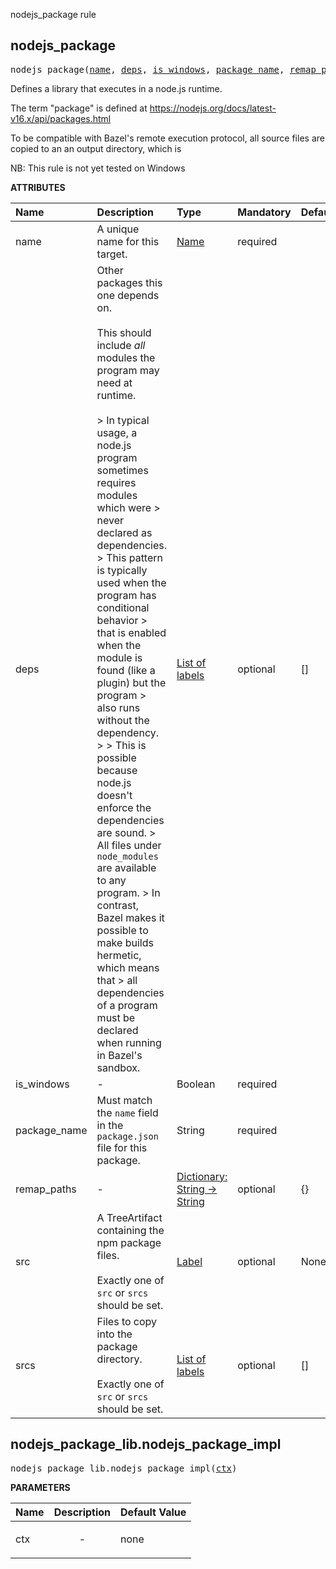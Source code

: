 <!-- Generated with Stardoc: http://skydoc.bazel.build -->

nodejs_package rule

<a id="#nodejs_package"></a>

## nodejs_package

<pre>
nodejs_package(<a href="#nodejs_package-name">name</a>, <a href="#nodejs_package-deps">deps</a>, <a href="#nodejs_package-is_windows">is_windows</a>, <a href="#nodejs_package-package_name">package_name</a>, <a href="#nodejs_package-remap_paths">remap_paths</a>, <a href="#nodejs_package-src">src</a>, <a href="#nodejs_package-srcs">srcs</a>)
</pre>

Defines a library that executes in a node.js runtime.
    
The term "package" is defined at
<https://nodejs.org/docs/latest-v16.x/api/packages.html>

To be compatible with Bazel's remote execution protocol,
all source files are copied to an an output directory,
which is 

NB: This rule is not yet tested on Windows


**ATTRIBUTES**


| Name  | Description | Type | Mandatory | Default |
| :------------- | :------------- | :------------- | :------------- | :------------- |
| <a id="nodejs_package-name"></a>name |  A unique name for this target.   | <a href="https://bazel.build/docs/build-ref.html#name">Name</a> | required |  |
| <a id="nodejs_package-deps"></a>deps |  Other packages this one depends on.<br><br>            This should include *all* modules the program may need at runtime.<br><br>            &gt; In typical usage, a node.js program sometimes requires modules which were             &gt; never declared as dependencies.             &gt; This pattern is typically used when the program has conditional behavior             &gt; that is enabled when the module is found (like a plugin) but the program             &gt; also runs without the dependency.             &gt;              &gt; This is possible because node.js doesn't enforce the dependencies are sound.             &gt; All files under <code>node_modules</code> are available to any program.             &gt; In contrast, Bazel makes it possible to make builds hermetic, which means that             &gt; all dependencies of a program must be declared when running in Bazel's sandbox.   | <a href="https://bazel.build/docs/build-ref.html#labels">List of labels</a> | optional | [] |
| <a id="nodejs_package-is_windows"></a>is_windows |  -   | Boolean | required |  |
| <a id="nodejs_package-package_name"></a>package_name |  Must match the <code>name</code> field in the <code>package.json</code> file for this package.   | String | required |  |
| <a id="nodejs_package-remap_paths"></a>remap_paths |  -   | <a href="https://bazel.build/docs/skylark/lib/dict.html">Dictionary: String -> String</a> | optional | {} |
| <a id="nodejs_package-src"></a>src |  A TreeArtifact containing the npm package files.<br><br>            Exactly one of <code>src</code> or <code>srcs</code> should be set.   | <a href="https://bazel.build/docs/build-ref.html#labels">Label</a> | optional | None |
| <a id="nodejs_package-srcs"></a>srcs |  Files to copy into the package directory.<br><br>            Exactly one of <code>src</code> or <code>srcs</code> should be set.   | <a href="https://bazel.build/docs/build-ref.html#labels">List of labels</a> | optional | [] |


<a id="#nodejs_package_lib.nodejs_package_impl"></a>

## nodejs_package_lib.nodejs_package_impl

<pre>
nodejs_package_lib.nodejs_package_impl(<a href="#nodejs_package_lib.nodejs_package_impl-ctx">ctx</a>)
</pre>



**PARAMETERS**


| Name  | Description | Default Value |
| :------------- | :------------- | :------------- |
| <a id="nodejs_package_lib.nodejs_package_impl-ctx"></a>ctx |  <p align="center"> - </p>   |  none |


